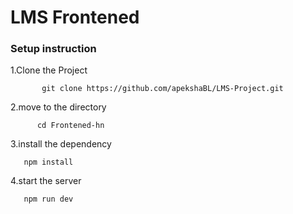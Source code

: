 # LMS Frontened

### Setup instruction
1.Clone the Project
```
       git clone https://github.com/apekshaBL/LMS-Project.git

```
2.move to the directory
```
      cd Frontened-hn
```
3.install the dependency

```
   npm install
```
4.start the server

```
   npm run dev
```
